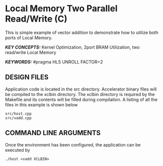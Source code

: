 Local Memory Two Parallel Read/Write (C)
======================

This is simple example of vector addition to demonstrate how to utilize both ports of Local Memory.

***KEY CONCEPTS:*** Kernel Optimization, 2port BRAM Utilization, two read/write Local Memory

***KEYWORDS:*** #pragma HLS UNROLL FACTOR=2

##  DESIGN FILES
Application code is located in the src directory. Accelerator binary files will be compiled to the xclbin directory. The xclbin directory is required by the Makefile and its contents will be filled during compilation. A listing of all the files in this example is shown below

```
src/host.cpp
src/vadd.cpp
```

##  COMMAND LINE ARGUMENTS
Once the environment has been configured, the application can be executed by
```
./host <vadd XCLBIN>
```

